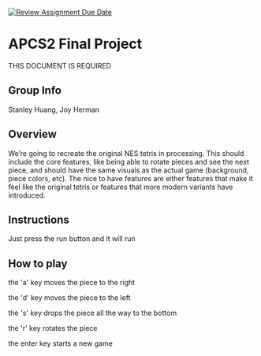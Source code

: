 [![Review Assignment Due Date](https://classroom.github.com/assets/deadline-readme-button-24ddc0f5d75046c5622901739e7c5dd533143b0c8e959d652212380cedb1ea36.svg)](https://classroom.github.com/a/syDSSnTt)
# APCS2 Final Project
THIS DOCUMENT IS REQUIRED
## Group Info
Stanley Huang, Joy Herman
## Overview
We’re going to recreate the original NES tetris in processing. This should include the core features, like being able to rotate pieces and see the next piece, and should have the same visuals as the actual game (background, piece colors, etc). The nice to have features are either features that make it feel like the original tetris or features that more modern variants have introduced.
## Instructions
Just press the run button and it will run

## How to play
the 'a' key moves the piece to the right

the 'd' key moves the piece to the left

the 's' key drops the piece all the way to the bottom

the 'r' key rotates the piece

the enter key starts a new game
